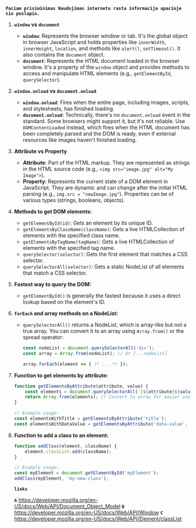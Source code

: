  **`Paciam prisiminimas Naudojimas internetu rasta informacija apacioje sio puslapio.`**
1. **`window` vs `document`**

   - **`window`**: Represents the browser window or tab. It's the global object in browser JavaScript and holds properties like `innerWidth`, `innerHeight`, `location`, and methods like `alert()`, `setTimeout()`.  It also contains the `document` object.
   - **`document`**: Represents the HTML document loaded in the browser window. It's a property of the `window` object and provides methods to access and manipulate HTML elements (e.g., `getElementById`, `querySelector`).

2. **`window.onload` vs `document.onload`**

   - **`window.onload`**: Fires when the entire page, including images, scripts, and stylesheets, has finished loading.
   - **`document.onload`**:  Technically, there's no `document.onload` event in the standard. Some browsers might support it, but it's not reliable.  Use `DOMContentLoaded` instead, which fires when the HTML document has been completely parsed and the DOM is ready, even if external resources like images haven't finished loading.

3. **Attribute vs Property**

   - **Attribute**: Part of the HTML markup.  They are represented as strings in the HTML source code (e.g., `<img src="image.jpg" alt="My Image">`).
   - **Property**:  Represents the current state of a DOM element in JavaScript. They are dynamic and can change after the initial HTML parsing (e.g., `img.src = "newImage.jpg"`).  Properties can be of various types (strings, booleans, objects).

4. **Methods to get DOM elements:**

   - `getElementById(id)`: Gets an element by its unique ID.
   - `getElementsByClassName(className)`: Gets a live HTMLCollection of elements with the specified class name.
   - `getElementsByTagName(tagName)`: Gets a live HTMLCollection of elements with the specified tag name.
   - `querySelector(selector)`: Gets the first element that matches a CSS selector.
   - `querySelectorAll(selector)`: Gets a static NodeList of all elements that match a CSS selector.

5. **Fastest way to query the DOM:**

   - `getElementById()` is generally the fastest because it uses a direct lookup based on the element's ID.

6. **`forEach` and array methods on a NodeList:**

   - `querySelectorAll()` returns a NodeList, which is array-like but not a true array.  You can convert it to an array using `Array.from()` or the spread operator:

     ```javascript
     const nodeList = document.querySelectorAll('div');
     const array = Array.from(nodeList); // Or [...nodeList]

     array.forEach(element => { /* ... */ });
     ```

7. **Function to get elements by attribute:**

   ```javascript
   function getElementsByAttribute(attribute, value) {
       const elements = document.querySelectorAll(`[${attribute}${value ? `="${value}"` : ''}]`);
       return Array.from(elements); // Convert to array for easier use
   }

   // Example usage:
   const elementsWithTitle = getElementsByAttribute('title');
   const elementsWithDataValue = getElementsByAttribute('data-value', 'myValue');
   ```

8. **Function to add a class to an element:**

   ```javascript
   function addClass(element, className) {
       element.classList.add(className);
   }

   // Example usage:
   const myElement = document.getElementById('myElement');
   addClass(myElement, 'my-new-class');
   ```
   **`links`**

   **`A`**  https://developer.mozilla.org/en-US/docs/Web/API/Document_Object_Model
   **`B`**  https://developer.mozilla.org/en-US/docs/Web/API/Window
   **`C`**  https://developer.mozilla.org/en-US/docs/Web/API/Element/classList
